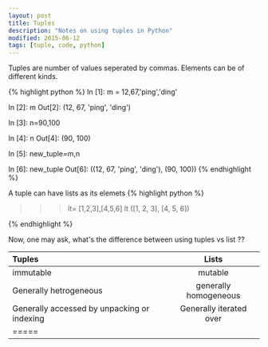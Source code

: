 ```yaml
---
layout: post
title: Tuples 
description: "Notes on using tuples in Python"
modified: 2015-06-12
tags: [tuple, code, python]
---
```


Tuples are number of values seperated by commas. Elements can be of different kinds.

{% highlight python %}
In [1]: m = 12,67,'ping','ding'

In [2]: m
Out[2]: (12, 67, 'ping', 'ding')

In [3]: n=90,100

In [4]: n
Out[4]: (90, 100)

In [5]: new_tuple=m,n

In [6]: new_tuple
Out[6]: ((12, 67, 'ping', 'ding'), (90, 100))
{% endhighlight %}


A tuple can have lists as its elemets
{% highlight python %}
>>> lt= [1,2,3],[4,5,6]
>>> lt
([1, 2, 3], [4, 5, 6])
>>> 
{% endhighlight %}

Now, one may ask, what's the difference between using tuples vs list ??

| Tuples | Lists|
|:--------|:-------:|
|immutable| mutable|
|Generally hetrogeneous| generally homogeneous|
|Generally accessed by unpacking or indexing | Generally iterated over|
|=====
